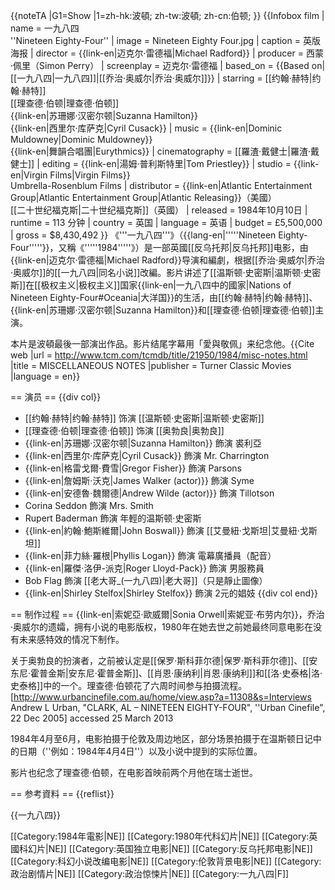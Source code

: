 {{noteTA
|G1=Show
|1=zh-hk:波頓; zh-tw:波頓; zh-cn:伯顿;
}}
{{Infobox film 
| name           = 一九八四<br />''Nineteen Eighty-Four''
| image          = Nineteen Eighty Four.jpg
| caption        = 英版海报
| director       = {{link-en|迈克尔·雷德福|Michael Radford}}
| producer       = 西蒙·佩里（Simon Perry）
| screenplay     = 迈克尔·雷德福
| based_on       = {{Based on|[[一九八四|一九八四]]|[[乔治·奥威尔|乔治·奥威尔]]}}
| starring       = [[约翰·赫特|约翰·赫特]]<br />[[理查德·伯顿|理查德·伯顿]]<br />{{link-en|苏珊娜·汉密尔顿|Suzanna Hamilton}}<br />{{link-en|西里尔·库萨克|Cyril Cusack}}
| music          = {{link-en|Dominic Muldowney|Dominic Muldowney}}<br />{{link-en|舞韻合唱團|Eurythmics}}
| cinematography = [[羅渣·戴健士|羅渣·戴健士]]
| editing        = {{link-en|湯姆·普利斯特里|Tom Priestley}}
| studio         = {{link-en|Virgin Films|Virgin Films}}<br />Umbrella-Rosenblum Films
| distributor    = {{link-en|Atlantic Entertainment Group|Atlantic Entertainment Group|Atlantic Releasing}}（美國）<br />[[二十世纪福克斯|二十世纪福克斯]]（英國）
| released       = 1984年10月10日
| runtime        = 113 分钟
| country        = 英国
| language       = 英语 
| budget = £5,500,000
| gross          = $8,430,492
}}
《'''一九八四'''》（{{lang-en|'''''Nineteen Eighty-Four'''''}}，又稱《'''''1984'''''》）是一部英國[[反乌托邦|反乌托邦]]电影，由{{link-en|迈克尔·雷德福|Michael Radford}}导演和編劇，根据[[乔治·奥威尔|乔治·奥威尔]]的[[一九八四|同名小说]]改編。影片讲述了[[温斯顿·史密斯|温斯顿·史密斯]]在[[极权主义|极权主义]]国家{{link-en|一九八四中的國家|Nations of Nineteen Eighty-Four#Oceania|大洋国}}的生活，由[[约翰·赫特|约翰·赫特]]、{{link-en|苏珊娜·汉密尔顿|Suzanna Hamilton}}和[[理查德·伯顿|理查德·伯顿]]主演。

本片是波頓最後一部演出作品。影片结尾字幕用「愛與敬佩」来纪念他。<ref>{{Cite web |url = http://www.tcm.com/tcmdb/title/21950/1984/misc-notes.html |title = MISCELLANEOUS NOTES |publisher = Turner Classic Movies |language = en}}</ref>

== 演员 ==
{{div col}}
* [[约翰·赫特|约翰·赫特]] 饰演 [[温斯顿·史密斯|温斯顿·史密斯]]
* [[理查德·伯顿|理查德·伯顿]] 饰演 [[奥勃良|奥勃良]]
* {{link-en|苏珊娜·汉密尔顿|Suzanna Hamilton}} 飾演 裘利亞
* {{link-en|西里尔·库萨克|Cyril Cusack}} 飾演 Mr. Charrington
* {{link-en|格雷戈爾·費雪|Gregor Fisher}} 飾演 Parsons
* {{link-en|詹姆斯·沃克|James Walker (actor)}} 飾演 Syme
* {{link-en|安德魯·魏爾德|Andrew Wilde (actor)}} 飾演 Tillotson
* Corina Seddon 飾演 Mrs. Smith
* Rupert Baderman 飾演 年輕的温斯顿·史密斯
* {{link-en|約翰·鮑斯維爾|John Boswall}} 飾演 [[艾曼紐·戈斯坦|艾曼紐·戈斯坦]]
* {{link-en|菲力絲·羅根|Phyllis Logan}} 飾演 電幕廣播員（配音）
* {{link-en|羅傑·洛伊-派克|Roger Lloyd-Pack}} 飾演 男服務員
* Bob Flag 飾演 [[老大哥_(一九八四)|老大哥]]（只是靜止圖像）
* {{link-en|Shirley Stelfox|Shirley Stelfox}} 飾演 2元的娼妓
{{div col end}}

== 制作过程 ==
{{link-en|索妮亞·歐威爾|Sonia Orwell|索妮亚·布劳内尔}}，乔治·奥威尔的遗孀，拥有小说的电影版权，1980年在她去世之前她最终同意电影在没有未来感特效的情况下制作。

关于奥勃良的扮演者，之前被认定是[[保罗·斯科菲尔德|保罗·斯科菲尔德]]、[[安东尼·霍普金斯|安东尼·霍普金斯]]、[[肖恩·康纳利|肖恩·康纳利]]和[[洛·史泰格|洛·史泰格]]中的一个。理查德·伯顿花了六周时间参与拍摄流程。<ref>[http://www.urbancinefile.com.au/home/view.asp?a=11308&s=Interviews Andrew L Urban, "CLARK, AL – NINETEEN EIGHTY-FOUR", ''Urban Cinefile", 22 Dec 2005] accessed 25 March 2013</ref>

1984年4月至6月，电影拍摄于伦敦及周边地区，部分场景拍摄于在温斯顿日记中的日期（''例如：1984年4月4日''）以及小说中提到的实际位置。

影片也纪念了理查德·伯顿，在电影首映前两个月他在瑞士逝世。

== 参考資料 ==
{{reflist}}

{{一九八四}}

[[Category:1984年電影|NE]]
[[Category:1980年代科幻片|NE]]
[[Category:英國科幻片|NE]]
[[Category:英国独立电影|NE]]
[[Category:反乌托邦电影|NE]]
[[Category:科幻小说改编电影|NE]]
[[Category:伦敦背景电影|NE]]
[[Category:政治剧情片|NE]]
[[Category:政治惊悚片|NE]]
[[Category:一九八四|F]]